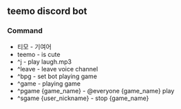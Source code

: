 ## teemo discord bot

### Command

* 티모  - 기여어
* teemo - is cute
* ^j - play laugh.mp3
* ^leave - leave voice channel
* ^bpg - set bot playing game
* ^game - playing game
* ^pgame {game_name} - @everyone {game_name} play
* ^sgame {user_nickname} -  stop {game_name}